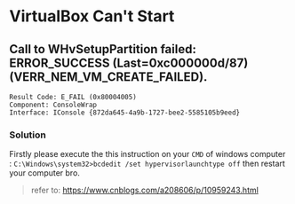 # VirtualBox Can't Start


## Call to WHvSetupPartition failed: ERROR_SUCCESS (Last=0xc000000d/87) (VERR_NEM_VM_CREATE_FAILED).
```
Result Code: E_FAIL (0x80004005)
Component: ConsoleWrap
Interface: IConsole {872da645-4a9b-1727-bee2-5585105b9eed}
```

### Solution
Firstly please execute the this instruction on your `CMD` of windows computer : `C:\Windows\system32>bcdedit /set hypervisorlaunchtype off`  then restart your computer bro.

> refer to:  https://www.cnblogs.com/a208606/p/10959243.html

